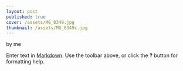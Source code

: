 ```yaml
---
layout: post
published: true
cover: /assets/MG_8349.jpg
thumbnail: /assets/MG_8349c.jpg
---
```


by me

Enter text in [Markdown](http://daringfireball.net/projects/markdown/). Use the toolbar above, or click the **?** button for formatting help.